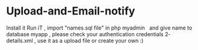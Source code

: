 # Upload-and-Email-notify


Install it Run iT , import "names.sql file" in php myadmin   and give name to database myapp , please check your authentication credentials 
2- details.xml , use it as a upload file  or create your own :)
